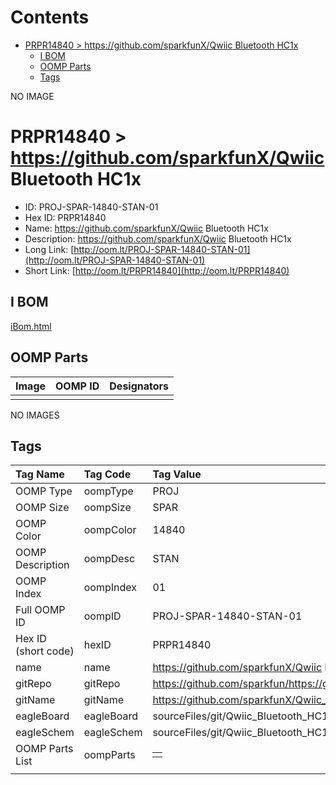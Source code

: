 



Contents
========

* [PRPR14840 > https://github.com/sparkfunX/Qwiic Bluetooth HC1x](#prpr14840--httpsgithubcomsparkfunxqwiic-bluetooth-hc1x)
	* [I BOM](#i-bom)
	* [OOMP Parts](#oomp-parts)
	* [Tags](#tags)
  
NO IMAGE  
# PRPR14840 > https://github.com/sparkfunX/Qwiic Bluetooth HC1x

- ID: PROJ-SPAR-14840-STAN-01
- Hex ID: PRPR14840
- Name: https://github.com/sparkfunX/Qwiic Bluetooth HC1x
- Description: https://github.com/sparkfunX/Qwiic Bluetooth HC1x
- Long Link: [http://oom.lt/PROJ-SPAR-14840-STAN-01](http://oom.lt/PROJ-SPAR-14840-STAN-01)
- Short Link: [http://oom.lt/PRPR14840](http://oom.lt/PRPR14840)

## I BOM
  
[iBom.html](https://htmlpreview.github.io/?https://github.com/oomlout/oomlout_OOMP_projects/blob/main/PROJ/SPAR/14840/STAN/01ibom.html)
## OOMP Parts
  

|Image|OOMP ID|Designators|
| :--- | :--- | :--- |
||||
  
NO IMAGES  
## Tags
  

|Tag Name|Tag Code|Tag Value|
| :--- | :--- | :--- |
|OOMP Type|oompType|PROJ|
|OOMP Size|oompSize|SPAR|
|OOMP Color|oompColor|14840|
|OOMP Description|oompDesc|STAN|
|OOMP Index|oompIndex|01|
|Full OOMP ID|oompID|PROJ-SPAR-14840-STAN-01|
|Hex ID (short code)|hexID|PRPR14840|
|name|name|https://github.com/sparkfunX/Qwiic Bluetooth HC1x|
|gitRepo|gitRepo|https://github.com/sparkfun/https://github.com/sparkfunX/Qwiic_Bluetooth_HC1x|
|gitName|gitName|https://github.com/sparkfunX/Qwiic_Bluetooth_HC1x|
|eagleBoard|eagleBoard|sourceFiles/git/Qwiic_Bluetooth_HC1x/Hardware/Qwiic-Bluetooth-HC1X.brd|
|eagleSchem|eagleSchem|sourceFiles/git/Qwiic_Bluetooth_HC1x/Hardware/Qwiic-Bluetooth-HC1X.sch|
|OOMP Parts List|oompParts|<table><tr><td></td></tr></table>|
||||
